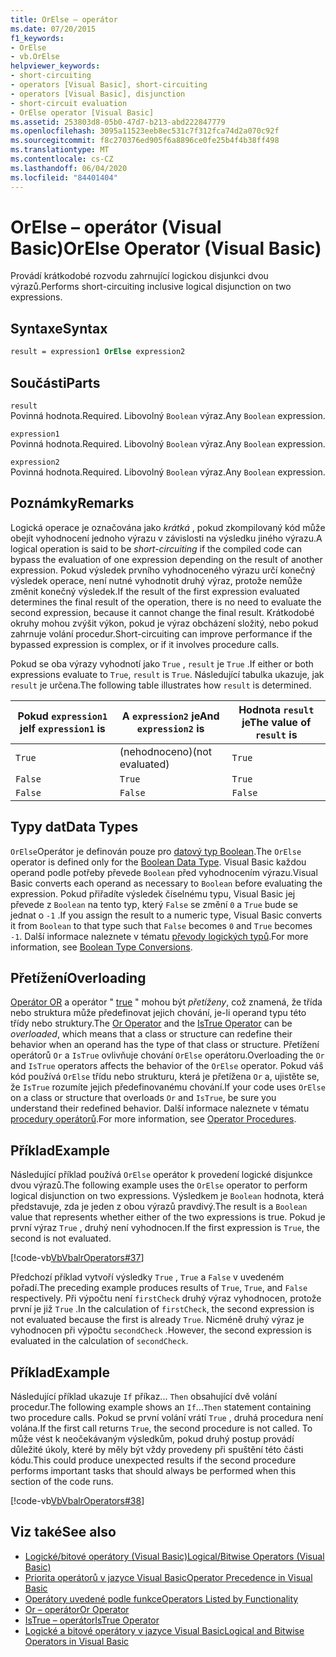 ```yaml
---
title: OrElse – operátor
ms.date: 07/20/2015
f1_keywords:
- OrElse
- vb.OrElse
helpviewer_keywords:
- short-circuiting
- operators [Visual Basic], short-circuiting
- operators [Visual Basic], disjunction
- short-circuit evaluation
- OrElse operator [Visual Basic]
ms.assetid: 253803d8-05b0-47d7-b213-abd222847779
ms.openlocfilehash: 3095a11523eeb8ec531c7f312fca74d2a070c92f
ms.sourcegitcommit: f8c270376ed905f6a8896ce0fe25b4f4b38ff498
ms.translationtype: MT
ms.contentlocale: cs-CZ
ms.lasthandoff: 06/04/2020
ms.locfileid: "84401404"
---
```

# <a name="orelse-operator-visual-basic"></a><span data-ttu-id="d97bc-102">OrElse – operátor (Visual Basic)</span><span class="sxs-lookup"><span data-stu-id="d97bc-102">OrElse Operator (Visual Basic)</span></span>
<span data-ttu-id="d97bc-103">Provádí krátkodobé rozvodu zahrnující logickou disjunkci dvou výrazů.</span><span class="sxs-lookup"><span data-stu-id="d97bc-103">Performs short-circuiting inclusive logical disjunction on two expressions.</span></span>  
  
## <a name="syntax"></a><span data-ttu-id="d97bc-104">Syntaxe</span><span class="sxs-lookup"><span data-stu-id="d97bc-104">Syntax</span></span>  
  
```vb
result = expression1 OrElse expression2  
```  
  
## <a name="parts"></a><span data-ttu-id="d97bc-105">Součásti</span><span class="sxs-lookup"><span data-stu-id="d97bc-105">Parts</span></span>  
 `result`  
 <span data-ttu-id="d97bc-106">Povinná hodnota.</span><span class="sxs-lookup"><span data-stu-id="d97bc-106">Required.</span></span> <span data-ttu-id="d97bc-107">Libovolný `Boolean` výraz.</span><span class="sxs-lookup"><span data-stu-id="d97bc-107">Any `Boolean` expression.</span></span>  
  
 `expression1`  
 <span data-ttu-id="d97bc-108">Povinná hodnota.</span><span class="sxs-lookup"><span data-stu-id="d97bc-108">Required.</span></span> <span data-ttu-id="d97bc-109">Libovolný `Boolean` výraz.</span><span class="sxs-lookup"><span data-stu-id="d97bc-109">Any `Boolean` expression.</span></span>  
  
 `expression2`  
 <span data-ttu-id="d97bc-110">Povinná hodnota.</span><span class="sxs-lookup"><span data-stu-id="d97bc-110">Required.</span></span> <span data-ttu-id="d97bc-111">Libovolný `Boolean` výraz.</span><span class="sxs-lookup"><span data-stu-id="d97bc-111">Any `Boolean` expression.</span></span>  
  
## <a name="remarks"></a><span data-ttu-id="d97bc-112">Poznámky</span><span class="sxs-lookup"><span data-stu-id="d97bc-112">Remarks</span></span>  
 <span data-ttu-id="d97bc-113">Logická operace je označována jako *krátká* , pokud zkompilovaný kód může obejít vyhodnocení jednoho výrazu v závislosti na výsledku jiného výrazu.</span><span class="sxs-lookup"><span data-stu-id="d97bc-113">A logical operation is said to be *short-circuiting* if the compiled code can bypass the evaluation of one expression depending on the result of another expression.</span></span> <span data-ttu-id="d97bc-114">Pokud výsledek prvního vyhodnoceného výrazu určí konečný výsledek operace, není nutné vyhodnotit druhý výraz, protože nemůže změnit konečný výsledek.</span><span class="sxs-lookup"><span data-stu-id="d97bc-114">If the result of the first expression evaluated determines the final result of the operation, there is no need to evaluate the second expression, because it cannot change the final result.</span></span> <span data-ttu-id="d97bc-115">Krátkodobé okruhy mohou zvýšit výkon, pokud je výraz obcházení složitý, nebo pokud zahrnuje volání procedur.</span><span class="sxs-lookup"><span data-stu-id="d97bc-115">Short-circuiting can improve performance if the bypassed expression is complex, or if it involves procedure calls.</span></span>  
  
 <span data-ttu-id="d97bc-116">Pokud se oba výrazy vyhodnotí jako `True` , `result` je `True` .</span><span class="sxs-lookup"><span data-stu-id="d97bc-116">If either or both expressions evaluate to `True`, `result` is `True`.</span></span> <span data-ttu-id="d97bc-117">Následující tabulka ukazuje, jak `result` je určena.</span><span class="sxs-lookup"><span data-stu-id="d97bc-117">The following table illustrates how `result` is determined.</span></span>  
  
|<span data-ttu-id="d97bc-118">Pokud `expression1` je</span><span class="sxs-lookup"><span data-stu-id="d97bc-118">If `expression1` is</span></span>|<span data-ttu-id="d97bc-119">A `expression2` je</span><span class="sxs-lookup"><span data-stu-id="d97bc-119">And `expression2` is</span></span>|<span data-ttu-id="d97bc-120">Hodnota `result` je</span><span class="sxs-lookup"><span data-stu-id="d97bc-120">The value of `result` is</span></span>|  
|-------------------------|--------------------------|------------------------------|  
|`True`|<span data-ttu-id="d97bc-121">(nehodnoceno)</span><span class="sxs-lookup"><span data-stu-id="d97bc-121">(not evaluated)</span></span>|`True`|  
|`False`|`True`|`True`|  
|`False`|`False`|`False`|  
  
## <a name="data-types"></a><span data-ttu-id="d97bc-122">Typy dat</span><span class="sxs-lookup"><span data-stu-id="d97bc-122">Data Types</span></span>  
 <span data-ttu-id="d97bc-123">`OrElse`Operátor je definován pouze pro [datový typ Boolean](../data-types/boolean-data-type.md).</span><span class="sxs-lookup"><span data-stu-id="d97bc-123">The `OrElse` operator is defined only for the [Boolean Data Type](../data-types/boolean-data-type.md).</span></span> <span data-ttu-id="d97bc-124">Visual Basic každou operand podle potřeby převede `Boolean` před vyhodnocením výrazu.</span><span class="sxs-lookup"><span data-stu-id="d97bc-124">Visual Basic converts each operand as necessary to `Boolean` before evaluating the expression.</span></span> <span data-ttu-id="d97bc-125">Pokud přiřadíte výsledek číselnému typu, Visual Basic jej převede z `Boolean` na tento typ, který `False` se změní `0` a `True` bude se jednat o `-1` .</span><span class="sxs-lookup"><span data-stu-id="d97bc-125">If you assign the result to a numeric type, Visual Basic converts it from `Boolean` to that type such that `False` becomes `0` and `True` becomes `-1`.</span></span>
<span data-ttu-id="d97bc-126">Další informace naleznete v tématu [převody logických typů](../data-types/boolean-data-type.md#type-conversions).</span><span class="sxs-lookup"><span data-stu-id="d97bc-126">For more information, see [Boolean Type Conversions](../data-types/boolean-data-type.md#type-conversions).</span></span>
  
## <a name="overloading"></a><span data-ttu-id="d97bc-127">Přetížení</span><span class="sxs-lookup"><span data-stu-id="d97bc-127">Overloading</span></span>  
 <span data-ttu-id="d97bc-128">[Operátor OR](or-operator.md) a operátor " [true](istrue-operator.md) " mohou být *přetíženy*, což znamená, že třída nebo struktura může předefinovat jejich chování, je-li operand typu této třídy nebo struktury.</span><span class="sxs-lookup"><span data-stu-id="d97bc-128">The [Or Operator](or-operator.md) and the [IsTrue Operator](istrue-operator.md) can be *overloaded*, which means that a class or structure can redefine their behavior when an operand has the type of that class or structure.</span></span> <span data-ttu-id="d97bc-129">Přetížení operátorů `Or` a `IsTrue` ovlivňuje chování `OrElse` operátoru.</span><span class="sxs-lookup"><span data-stu-id="d97bc-129">Overloading the `Or` and `IsTrue` operators affects the behavior of the `OrElse` operator.</span></span> <span data-ttu-id="d97bc-130">Pokud váš kód používá `OrElse` třídu nebo strukturu, která je přetížena `Or` a, ujistěte se, že `IsTrue` rozumíte jejich předefinovanému chování.</span><span class="sxs-lookup"><span data-stu-id="d97bc-130">If your code uses `OrElse` on a class or structure that overloads `Or` and `IsTrue`, be sure you understand their redefined behavior.</span></span> <span data-ttu-id="d97bc-131">Další informace naleznete v tématu [procedury operátorů](../../programming-guide/language-features/procedures/operator-procedures.md).</span><span class="sxs-lookup"><span data-stu-id="d97bc-131">For more information, see [Operator Procedures](../../programming-guide/language-features/procedures/operator-procedures.md).</span></span>  
  
## <a name="example"></a><span data-ttu-id="d97bc-132">Příklad</span><span class="sxs-lookup"><span data-stu-id="d97bc-132">Example</span></span>  
 <span data-ttu-id="d97bc-133">Následující příklad používá `OrElse` operátor k provedení logické disjunkce dvou výrazů.</span><span class="sxs-lookup"><span data-stu-id="d97bc-133">The following example uses the `OrElse` operator to perform logical disjunction on two expressions.</span></span> <span data-ttu-id="d97bc-134">Výsledkem je `Boolean` hodnota, která představuje, zda je jeden z obou výrazů pravdivý.</span><span class="sxs-lookup"><span data-stu-id="d97bc-134">The result is a `Boolean` value that represents whether either of the two expressions is true.</span></span> <span data-ttu-id="d97bc-135">Pokud je první výraz `True` , druhý není vyhodnocen.</span><span class="sxs-lookup"><span data-stu-id="d97bc-135">If the first expression is `True`, the second is not evaluated.</span></span>  
  
 [!code-vb[VbVbalrOperators#37](~/samples/snippets/visualbasic/VS_Snippets_VBCSharp/VbVbalrOperators/VB/Class1.vb#37)]  
  
 <span data-ttu-id="d97bc-136">Předchozí příklad vytvoří výsledky `True` , `True` a `False` v uvedeném pořadí.</span><span class="sxs-lookup"><span data-stu-id="d97bc-136">The preceding example produces results of `True`, `True`, and `False` respectively.</span></span> <span data-ttu-id="d97bc-137">Při výpočtu není `firstCheck` druhý výraz vyhodnocen, protože první je již `True` .</span><span class="sxs-lookup"><span data-stu-id="d97bc-137">In the calculation of `firstCheck`, the second expression is not evaluated because the first is already `True`.</span></span> <span data-ttu-id="d97bc-138">Nicméně druhý výraz je vyhodnocen při výpočtu `secondCheck` .</span><span class="sxs-lookup"><span data-stu-id="d97bc-138">However, the second expression is evaluated in the calculation of `secondCheck`.</span></span>  
  
## <a name="example"></a><span data-ttu-id="d97bc-139">Příklad</span><span class="sxs-lookup"><span data-stu-id="d97bc-139">Example</span></span>  
 <span data-ttu-id="d97bc-140">Následující příklad ukazuje `If` příkaz... `Then` obsahující dvě volání procedur.</span><span class="sxs-lookup"><span data-stu-id="d97bc-140">The following example shows an `If`...`Then` statement containing two procedure calls.</span></span> <span data-ttu-id="d97bc-141">Pokud se první volání vrátí `True` , druhá procedura není volána.</span><span class="sxs-lookup"><span data-stu-id="d97bc-141">If the first call returns `True`, the second procedure is not called.</span></span> <span data-ttu-id="d97bc-142">To může vést k neočekávaným výsledkům, pokud druhý postup provádí důležité úkoly, které by měly být vždy provedeny při spuštění této části kódu.</span><span class="sxs-lookup"><span data-stu-id="d97bc-142">This could produce unexpected results if the second procedure performs important tasks that should always be performed when this section of the code runs.</span></span>  
  
 [!code-vb[VbVbalrOperators#38](~/samples/snippets/visualbasic/VS_Snippets_VBCSharp/VbVbalrOperators/VB/Class1.vb#38)]  
  
## <a name="see-also"></a><span data-ttu-id="d97bc-143">Viz také</span><span class="sxs-lookup"><span data-stu-id="d97bc-143">See also</span></span>

- [<span data-ttu-id="d97bc-144">Logické/bitové operátory (Visual Basic)</span><span class="sxs-lookup"><span data-stu-id="d97bc-144">Logical/Bitwise Operators (Visual Basic)</span></span>](logical-bitwise-operators.md)
- [<span data-ttu-id="d97bc-145">Priorita operátorů v jazyce Visual Basic</span><span class="sxs-lookup"><span data-stu-id="d97bc-145">Operator Precedence in Visual Basic</span></span>](operator-precedence.md)
- [<span data-ttu-id="d97bc-146">Operátory uvedené podle funkce</span><span class="sxs-lookup"><span data-stu-id="d97bc-146">Operators Listed by Functionality</span></span>](operators-listed-by-functionality.md)
- [<span data-ttu-id="d97bc-147">Or – operátor</span><span class="sxs-lookup"><span data-stu-id="d97bc-147">Or Operator</span></span>](or-operator.md)
- [<span data-ttu-id="d97bc-148">IsTrue – operátor</span><span class="sxs-lookup"><span data-stu-id="d97bc-148">IsTrue Operator</span></span>](istrue-operator.md)
- [<span data-ttu-id="d97bc-149">Logické a bitové operátory v jazyce Visual Basic</span><span class="sxs-lookup"><span data-stu-id="d97bc-149">Logical and Bitwise Operators in Visual Basic</span></span>](../../programming-guide/language-features/operators-and-expressions/logical-and-bitwise-operators.md)
